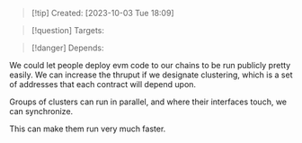 
>[!tip] Created: [2023-10-03 Tue 18:09]

>[!question] Targets: 

>[!danger] Depends: 

We could let people deploy evm code to our chains to be run publicly pretty easily.
We can increase the thruput if we designate clustering, which is a set of addresses that each contract will depend upon.

Groups of clusters can run in parallel, and where their interfaces touch, we can synchronize.

This can make them run very much faster.